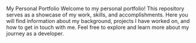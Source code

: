 My Personal Portfolio
Welcome to my personal portfolio! This repository serves as a showcase of my work, skills, and accomplishments. Here you will find information about my background, projects I have worked on, and how to get in touch with me. Feel free to explore and learn more about my journey as a developer.
